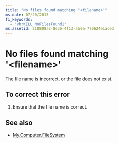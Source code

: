 ```yaml
---
title: "No files found matching '<filename>'"
ms.date: 07/20/2015
f1_keywords: 
  - "vbrKILL_NoFilesFound1"
ms.assetid: 218808a2-8e36-4f13-a60a-770624e1ace3
---
```

# No files found matching '\<filename>'
The file name is incorrect, or the file does not exist.  
  
## To correct this error  
  
1.  Ensure that the file name is correct.  
  
## See also
- [My.Computer.FileSystem](xref:Microsoft.VisualBasic.FileIO.FileSystem)
